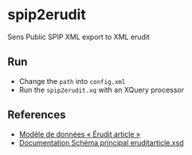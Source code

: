 # spip2erudit

Sens Public SPIP XML export to XML erudit

## Run

- Change the `path` into `config.xml`
- Run the `spip2erudit.xq` with an XQuery processor

## References
- [Modèle de données « Érudit article »](http://www.erudit.org/documents/services/eruditarticle.pdf)
- [Documentation Schéma principal eruditarticle.xsd](http://www.erudit.org/xsd/article/3.0.0/doc/)
